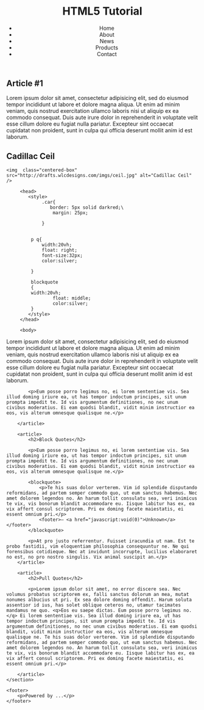 <head>
  <meta charset="utf-8" />
    <meta name="viewport" content="width=device-width, initial-scale=1.0" />
    <title>HTML5 Tutorial</title>
    <link href="http://fonts.googleapis.com/css?family=Open+Sans" rel="stylesheet" type="text/css">
    <link href="http://fonts.googleapis.com/css?family=Playfair+Display" rel="stylesheet" type="text/css">
    <link rel="stylesheet" href="style.css" />
	<script src="" type="text/javascript"></script>
</head>
<body>
  <header>
		<h1>HTML5 Tutorial</h1>
		<ul>
			<li>Home</li>
			<li>About</li>
			<li>News</li>
			<li>Products</li>
			<li>Contact</li>
		</ul>
	</header>
	<section>
		<article>
			<h2>Article #1</h2>
			<p>Lorem ipsum dolor sit amet, consectetur adipisicing elit, sed do eiusmod tempor incididunt ut labore et dolore magna aliqua. Ut enim ad minim veniam, quis nostrud exercitation ullamco laboris nisi ut aliquip ex ea commodo consequat. Duis aute irure dolor in reprehenderit in voluptate velit esse cillum dolore eu fugiat nulla pariatur. Excepteur sint occaecat cupidatat non proident, sunt in culpa qui officia deserunt mollit anim id est laborum.</p>
		</article>
		<article>
			<h2>Cadillac Ceil</h2
			<div id="main-container">
    
    <img  class="centered-box" src="http://drafts.wlcdesigns.com/imgs/ceil.jpg" alt="Cadillac Ceil" />

  </div>
  
   <html>

         <head>
            <style>
                 .car{
                    border: 5px solid darkred;\
                     margin: 25px;
    
                 }
                 
                 
             p q{
                 width:20vh;
                 float: right;
                 font-size:32px;
                 color:silver;
                 
             }   
             
             blockquote
             {
             width:20vh;
                     float: middle;
                     color:silver;    
             }
            </style>
         </head>

         <body>

  
  <style>
  
      #main {
  
  position: fixed;
  top: 50%;
  left: 50%;
  margin-top: -100px;
  margin-left: -100px}
  #main-container{
    display:flex;
    display:-webkit-flex;
    height: 100vh;
    
  }
  
  .centered-box
  {
    display:block;
    width: 200px;
    height: 200px;
    background:black;
    margin: auto;
  }
    
      #main div {
        -webkit-flex: 1;
        /* Safari 6.1+ */
        -ms-flex: 1;
        /* IE 10 */
        flex: 1;
      }
  </style>
</head>	<p>Lorem ipsum dolor sit amet, consectetur adipisicing elit, sed do eiusmod tempor incididunt ut labore et dolore magna aliqua. Ut enim ad minim veniam, quis nostrud exercitation ullamco laboris nisi ut aliquip ex ea commodo consequat. Duis aute irure dolor in reprehenderit in voluptate velit esse cillum dolore eu fugiat nulla pariatur. Excepteur sint occaecat cupidatat non proident, sunt in culpa qui officia deserunt mollit anim id est laborum.</p>
			
			<p>Eum posse porro legimus no, ei lorem sententiae vis. Sea illud doming iriure ea, ut has tempor indoctum principes, sit unum prompta impedit te. Id vis argumentum definitiones, no nec unum civibus moderatius. Ei eam quodsi blandit, vidit minim instructior ea eos, vis alterum omnesque qualisque ne.</p>
	
		</article>
		
		<article>
			<h2>Block Quotes</h2>
			
			<p>Eum posse porro legimus no, ei lorem sententiae vis. Sea illud doming iriure ea, ut has tempor indoctum principes, sit unum prompta impedit te. Id vis argumentum definitiones, no nec unum civibus moderatius. Ei eam quodsi blandit, vidit minim instructior ea eos, vis alterum omnesque qualisque ne.</p>
	
			<blockquote>
				<p>Te his suas dolor verterem. Vim id splendide disputando reformidans, ad partem semper commodo quo, ut eum sanctus habemus. Nec amet dolorem legendos no. An harum tollit consulatu sea, veri inimicus te vix, vis bonorum blandit accommodare eu. Iisque labitur has ex, ea vix affert consul scriptorem. Pri ex doming facete maiestatis, ei essent omnium pri.</p>
				<footer>— <a href="javascript:void(0)">Unknown</a></footer>
			</blockquote>
	
			<p>At pro justo referrentur. Fuisset iracundia ut nam. Est te probo fastidii, vim eloquentiam philosophia consequuntur ne. Ne qui forensibus cotidieque. Nec at invidunt incorrupte, lucilius elaboraret no est, no pro nostro singulis. Vix animal suscipit an.</p>
		</article>
		
		<article>
			<h2>Pull Quotes</h2>
			
			<p>Lorem ipsum dolor sit amet, no error discere sea. Nec volumus probatus scriptorem ex, falli sanctus dolorum an mea, mutat nonumes albucius ut pri. Ex sea dolore doming offendit. Harum soluta assentior id ius, has solet oblique ceteros no, utamur tacimates mandamus ne quo. <q>Eos eu saepe dictas. Eum posse porro legimus no.</q> Ei lorem sententiae vis. Sea illud doming iriure ea, ut has tempor indoctum principes, sit unum prompta impedit te. Id vis argumentum definitiones, no nec unum civibus moderatius. Ei eam quodsi blandit, vidit minim instructior ea eos, vis alterum omnesque qualisque ne. Te his suas dolor verterem. Vim id splendide disputando reformidans, ad partem semper commodo quo, ut eum sanctus habemus. Nec amet dolorem legendos no. An harum tollit consulatu sea, veri inimicus te vix, vis bonorum blandit accommodare eu. Iisque labitur has ex, ea vix affert consul scriptorem. Pri ex doming facete maiestatis, ei essent omnium pri.</p>
	
		</article>
	</section>
	
	<footer>
		<p>Powered by ...</p>
	</footer>

<body>

</body>

</html>
